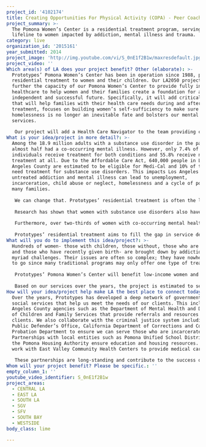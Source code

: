 ```yaml
---
project_id: '4102174'
title: Creating Opportunities For Physical Activity (COPA) - Peer Coach PE Program
project_summary: >-
  The Pomona Women’s Center is a residential treatment program, serving as
  lifeline to women impacted by addiction, mental illness and trauma.
category: live
organization_id: '2015161'
year_submitted: 2014
project_image: 'http://img.youtube.com/vi/S_0nE1f2B1w/maxresdefault.jpg'
project_video: ''
Which area(s) of LA does your project benefit? Other (elaborate): >-
  Prototypes’ Pomona Women’s Center has been in operation since 1988, providing
  residential treatment to women and their children. Our LA2050 project will
  further the capacity of our Pomona Women’s Center to provide fully integrated
  healthcare to help women and their families create a foundation for a healthy,
  independent and successful future. Specifically, it will add critical staff
  that will help families with their health care needs during and after
  treatment, focuses on building women’s self-sufficiency to make sure
  homelessness is no longer an inevitable fate and bolsters our mental health
  services. 
   
   Our project will add a Health Care Navigator to the team providing case management to families and ensuring that all of their health needs are met. This includes enrolling in health insurance, ensuring that mothers and children receive comprehensive assessments, identifying any resources in the community and following up to make sure treatment and care is being received and moving families toward their goal of self-sufficiency. In addition, this project will support a Vocational Counselor to provide women with the opportunities to gain skills to search and apply for employment. Opportunities and resources are provided on-site to build each client’s resume, ensuring gainful employment once they complete treatment. The project will also help to fund a Mental Health Clinician to provide mental health assessments to women and children. This position will also provide individual, group and family therapy. And finally, the project will also include a vehicle lease for a van that will ensure that transportation is not an issue in accessing care such as bringing a client’s family to the facility for therapy and assisting women and children with doctor’s appointments.
What is your idea/project in more detail?: >-
  Among the 18.9 million adults with a substance use disorder in the past year,
  almost half had a co-occurring mental illness. However, only 7.4% of
  individuals receive treatment for both conditions and 55.8% receive no
  treatment at all. Due to the Affordable Care Act, 640,000 people in Los
  Angeles County are estimated to be eligible for Medi-Cal and 10% of them will
  need treatment for substance use disorders. This impacts Los Angeles as
  untreated addiction and mental illness can lead to unemployment,
  incarceration, child abuse or neglect, homelessness and a cycle of poverty for
  many families.
   
   We can change that. Prototypes’ residential treatment is often the last hope for women with such complex issues because they have nowhere else to go. Through partnerships with local medical providers, social services agencies and the justice system, we remove barriers to access with a “whatever it takes” approach to ensure women receive addiction and mental health treatment. 
   
   Research has shown that women with substance use disorders also have high rates posttraumatic stress disorder; not surprising then is that more than 87% of the women in Prototypes’ residential treatment have been victims of sexual and/or physical abuse as well as domestic violence. Trauma is then a key focus as staff help clients understand the underlying causes of their addiction and provides them tools to successfully get through difficult situations without the use of drugs and alcohol. 
   
   Furthermore, over two-thirds of women with co-occurring mental health and substance use disorders are mothers, yet most programs do not support a woman’s role as a mother or will not accommodate pregnant and postpartum women. We encourage women to bring their children with them, so they don’t have to choose between their health and their children. Keeping families together not only improves a mother’s success in her recovery, but also impacts future generations in Los Angeles.
   
   Prototypes’ residential treatment aims to fill the gap in service delivery by taking a holistic viewpoint on health and identifying everything from therapy to housing as necessary treatment for our most vulnerable. Not only to help families get access to healthcare, but we also provided the tools and resources to women become self-sufficient through housing, employment, parenting and education. The program also impacts a second generation who receive care and support to prevent future adverse experiences for children.
What will you do to implement this idea/project?: >-
  Hundreds of women- those with children, those without, those who are expecting
  and those who have recently given birth- are brought down by addiction and its
  myriad challenges. Their issues are often so complex; they have nowhere else
  to go since many traditional programs may only offer one type of treatment. 
   
   Prototypes’ Pomona Women’s Center will benefit low-income women and their children in Los Angeles County who face barriers in accessing vital behavioral treatment. We also include a client’s family in their recovery progress, providing family therapy and support. 
   
   Based on our services over the years, the project is estimated to serve a client population that consists of the following: 43% Latina/o, 28% white, 27% African-American, 1% Asian/Pacific Islander and 1% American Indian. The project will serve women who struggle with the disease of addiction and may also be victims of domestic violence, have mental illness, be homeless and/or involved with the criminal justice system. They often face difficulties such as poverty due to insufficient skills and employment, language barriers, lack of access to public benefits and/or may have lost custody of their children.
How will your idea/project help make LA the best place to connect today? In LA2050?: >-
  Over the years, Prototypes has developed a deep network of government and
  social services that help us meet the needs of our clients. This includes Los
  Angeles County agencies such as the Department of Mental Health and Department
  of Children and Family Services that provide referrals and resources to serve
  clients. We also collaborate with the criminal justice system including the
  Public Defender’s Office, California Department of Corrections and County
  Probation Department to ensure we can serve those who are incarcerated.
  Partnerships with local entities such as Pomona Unified School District and
  the Pomona Housing Authority ensure education and housing resources. We also
  work with East Valley Community Health Centers to provide medical care.
   
   These partnerships are long-standing and contribute to the success of our residential program. Three critical factors that have help ensure our successful collaboration is open communication on project status through reports and meetings, effective partnership agreements and mutual support on projects.
Whom will your project benefit? Please be specific.: ''
empty_column_1: ''
youtube_video_identifier: S_0nE1f2B1w
project_areas:
  - CENTRAL LA
  - EAST LA
  - SOUTH LA
  - SGV
  - SFV
  - SOUTH BAY
  - WESTSIDE
body_class: lime

---
```

